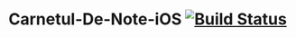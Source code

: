 # Carnetul-De-Note-iOS [![Build Status](https://travis-ci.org/vladstoick/Carnetul-De-Note-iOS.svg?branch=master)](https://travis-ci.org/vladstoick/Carnetul-De-Note-iOS)


